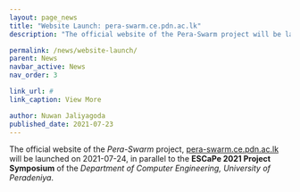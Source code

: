 ```yaml
---
layout: page_news
title: "Website Launch: pera-swarm.ce.pdn.ac.lk"
description: "The official website of the Pera-Swarm project will be launched on 2021-07-24"

permalink: /news/website-launch/
parent: News
navbar_active: News
nav_order: 3

link_url: #
link_caption: View More

author: Nuwan Jaliyagoda
published_date: 2021-07-23
---
```


The official website of the *Pera-Swarm* project, [pera-swarm.ce.pdn.ac.lk](https://pera-swarm.ce.pdn.ac.lk) will be launched on 2021-07-24, in parallel to the **ESCaPe 2021 Project Symposium** of the *Department of Computer Engineering, University of Peradeniya*.
